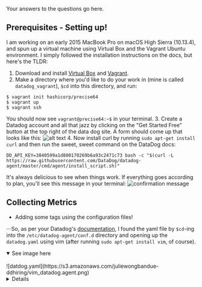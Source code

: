 Your answers to the questions go here.

## Prerequisites - Setting up!

I am working on an early 2015 MacBook Pro on macOS High Sierra (10.13.4), and spun up a virtual machine using Virtual Box and the Vagrant Ubuntu environment. I simply followed the installation instructions on the docs, but here's the TLDR:

1. Download and install [Virtual Box](https://download.virtualbox.org/virtualbox/5.2.10/VirtualBox-5.2.10-122088-OSX.dmg "Download VirtualBox for macOS")  and [Vagrant](https://releases.hashicorp.com/vagrant/2.1.1/vagrant_2.1.1_x86_64.dmg "Download Vagrant for macOS").
2. Make a directory where you'd like to do your work in (mine is called `datadog_vagrant`), `$cd` into this directory, and run:
```
$ vagrant init hashicorp/precise64
$ vagrant up
$ vagrant ssh
```
You should now see `vagrant@precise64:~$` in your terminal.
3. Create a Datadog account and all that jazz by clicking on the "Get Started Free" button at the top right of the data dog site. A form should come up that looks like this:
![alt text](https://s3.amazonaws.com/juliewongbandue-ddhiring/create_account_form.png "Form")
4. Now install curl by running `sudo apt-get install curl` and then run the sweet, sweet command on the DataDog docs:
```
DD_API_KEY=3840599a1d800170269b6a93c2471c73 bash -c "$(curl -L https://raw.githubusercontent.com/DataDog/datadog-agent/master/cmd/agent/install_script.sh)"
```
It's always delicious to see when things work. If everything goes according to plan, you'll see this message in your terminal:
![confirmation message](https://s3.amazonaws.com/juliewongbandue-ddhiring/DDAgent_confirmation.png "Installation Confirmation")

## Collecting Metrics
+ Adding some tags using the configuration files!

⋅⋅⋅So, as per your Datadog's [documentation](https://docs.datadoghq.com/getting_started/tagging/assigning_tags/), I found the yaml file by `$cd`-ing into the `/etc/datadog-agent/conf.d` directory and opening up the `datadog.yaml` using vim (after running `sudo apt-get install vim`, of course).

<details open>
<summary>See image here</summary>
<br>
![datdog.yaml](https://s3.amazonaws.com/juliewongbandue-ddhiring/vim_datadog.agent.png)
<details>

⋅⋅⋅Because the file is a readme (that I didn't have the permissions to update and save the file, I ran `sudo vim datadog.yaml` and added some tags:

```
- tag1:value1
- tag2:value2
- tag3:value3
```

![datadog.yaml updated tags](https://s3.amazonaws.com/juliewongbandue-ddhiring/vim_datadog.agent_addedtags.png)

And this is what rendered in the UI:

![datadog hostmap](https://s3.amazonaws.com/juliewongbandue-ddhiring/datadog_hostmap_tags.png)

However, it took me a little time to figure out that I had to restart the agent for the tags to happen. Whoops. And also... that I totally overlooked the whole "You see both forms in the `yaml` configuration files, but for the `datadog.yaml` init file only the first form is valid." (referring to the format below):

```
tags: key_first_tag:value_1, key_second_tag:value_2, key_third_tag:value_3
```

heh... so I updated the file to the correct format...

![datadog correct yaml](https://s3.amazonaws.com/juliewongbandue-ddhiring/vim_datadog_addedtags_correct.png)

And here's what it looked like in the UI.

![datadog hostmap correct](https://s3.amazonaws.com/juliewongbandue-ddhiring/datadog_hostmap_tags_correct.png)
![datadog charts](https://s3.amazonaws.com/juliewongbandue-ddhiring/datadog_hostmap_charts.png)

Kewl. Next!

+ Install a database on your machine (MongoDB, MySQL, or PostgreSQL) and then install the respective Datadog integration for that database.

⋅⋅⋅Since PostgreSQL is the only database we learned at GA, I installed this by running the following commands in my root directory:

```
sudo apt-get update && sudo apt-get upgrade
sudo apt-get install postgresql postgresql-contrib
```

⋅⋅⋅I ran into a little speed bump here as I was receiving an authentication error, and needed to alter the authentication config file... so I did! I ran `$ sudo nano /etc/postgresql/9.1/main/pg_hba.conf` and wrote `local all postgres peer`, which...according to [this handy site](https://chartio.com/resources/tutorials/how-to-set-the-default-user-password-in-postgresql/), this is an authentication rule that "simply tells Postgres that for local connections established to all databases for the user postgres, authenticate using the peer protocol." Then I ran `sudo -u postgres psql` and was in!

⋅⋅⋅Aaannnddd back to the docs. So I created a user with proper access to my PostgreSQL server by running the commands
```
create user datadog with password '<PASSWORD>';
grant SELECT ON pg_stat_database to datadog;
```

Man I love when things just work out:
![creating proper access](https://s3.amazonaws.com/juliewongbandue-ddhiring/postgres+create.png)

Then, I ran the permissions:
```
psql -h localhost -U datadog postgres -c \
"select * from pg_stat_database LIMIT(1);"
&& echo -e "\e[0;32mPostgres connection - OK\e[0m" || \
|| echo -e "\e[0;31mCannot connect to Postgres\e[0m"
```

After I entered the password, here's what my terminal looked like!
![password entered](https://s3.amazonaws.com/juliewongbandue-ddhiring/postgres+password.png)

And the UI:
![postgres install](https://s3.amazonaws.com/juliewongbandue-ddhiring/postgres+install.png)

+ Create a custom Agent check that submits a metric named my_metric with a random value between 0 and 1000.
⋅⋅⋅As per the [Datadog docs](https://docs.datadoghq.com/agent/agent_checks/), I `cd`d into `/etc/datadog-agent/conf.d` and created a `my_metric.yaml` file, and a `my_metric.py` file in the `etc/datadog-agent/checks.d`. To start, I simply used the example in the docs. Then, after some googling what the syntax should be for Javascript's "math.random()" in Python, I declared a global variable (`random`) and called the python method `randomint(0,1000)`.

in `my_metric.yaml`:
```
init_config:

instances:
    [{}]
```

and in `my_metric.py`:
```
import random
from checks import AgentCheck
class HelloCheck(AgentCheck):
    def check(self, instance):
        self.gauge('my_metric',random.randint(0,1000))
```

And here's what the UI looks like:
![my_metric UI](https://s3.amazonaws.com/juliewongbandue-ddhiring/my_metric_UI.png)

+ Change your check's collection interval so that it only submits the metric once every 45 seconds.
⋅⋅⋅As per your docs, I edited the `my_metric.yaml` file under `init_config`:
![my_metric 45](https://s3.amazonaws.com/juliewongbandue-ddhiring/my_metric_yaml+45+sec.png)

Annnddd... UI:
![my_metric 45 UI](https://s3.amazonaws.com/juliewongbandue-ddhiring/my_metric_yaml+46+sec_UI.png)

__Bonus__ Can you change the collection interval without modifying the Python check file you created?
Now I'm fairly certain I did this wrong, as I ONLY updated the `yaml` file. hm. I'll revisit later.
